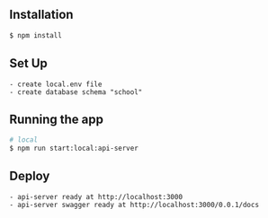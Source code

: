 ## Installation

```bash
$ npm install
```

## Set Up
```
- create local.env file
- create database schema "school"
```

## Running the app

```bash
# local
$ npm run start:local:api-server
```

## Deploy
```
- api-server ready at http://localhost:3000
- api-server swagger ready at http://localhost:3000/0.0.1/docs
```

